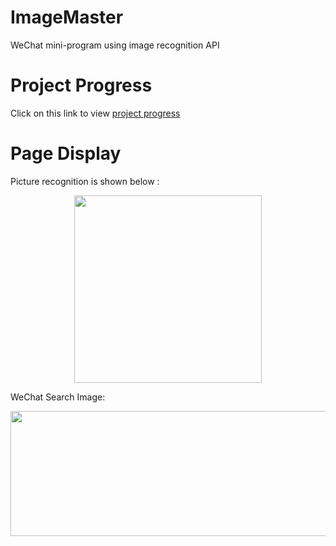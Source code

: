 # ImageMaster
WeChat mini-program using image recognition API

# Project Progress
Click on this link to view [project progress](https://github.com/ZHJ0125/ImageMaster/projects/1)

# Page Display
Picture recognition is shown below : 
<div align=center><img width="300" height="300" src="https://github.com/ZHJ0125/ImageMaster/blob/master/Project_Data/WeChat_Image.jpg"/></div>

WeChat Search Image:
<div align=center><img width="600" height="200" src="https://github.com/ZHJ0125/ImageMaster/blob/master/Project_Data/WeChat_Search.png"/></div>
